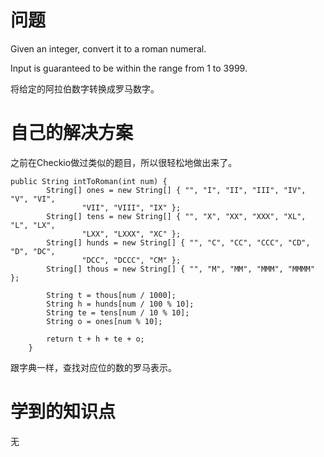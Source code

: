 # 问题 
Given an integer, convert it to a roman numeral.

Input is guaranteed to be within the range from 1 to 3999.

将给定的阿拉伯数字转换成罗马数字。

# 自己的解决方案

之前在Checkio做过类似的题目，所以很轻松地做出来了。

```
public String intToRoman(int num) {
        String[] ones = new String[] { "", "I", "II", "III", "IV", "V", "VI",
				"VII", "VIII", "IX" };
		String[] tens = new String[] { "", "X", "XX", "XXX", "XL", "L", "LX",
				"LXX", "LXXX", "XC" };
		String[] hunds = new String[] { "", "C", "CC", "CCC", "CD", "D", "DC",
				"DCC", "DCCC", "CM" };
		String[] thous = new String[] { "", "M", "MM", "MMM", "MMMM" };

		String t = thous[num / 1000];
		String h = hunds[num / 100 % 10];
		String te = tens[num / 10 % 10];
		String o = ones[num % 10];

		return t + h + te + o;
    }
```

跟字典一样，查找对应位的数的罗马表示。


# 学到的知识点

无